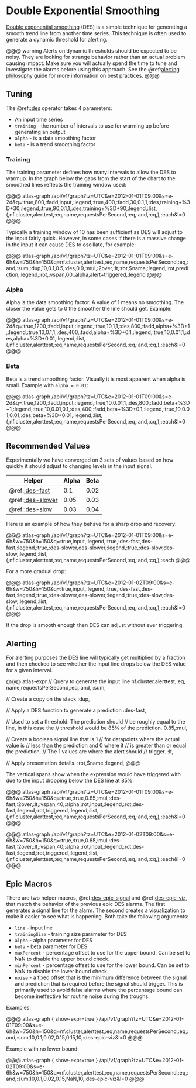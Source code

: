 # Double Exponential Smoothing

[Double exponential smoothing](http://www.itl.nist.gov/div898/handbook/pmc/section4/pmc433.htm)
(DES) is a simple technique for generating a smooth trend line from another time series. This
technique is often used to generate a dynamic threshold for alerting.

@@@ warning
Alerts on dynamic thresholds should be expected to be noisy. They are looking
for strange behavior rather than an actual problem causing impact. Make sure you will
actually spend the time to tune and investigate the alarms before using this approach.
See the @ref:[alerting philosophy](alerting-philosophy.md) guide for more information on best
practices.
@@@

## Tuning

The @ref:[:des](../asl-reference/des.md) operator takes 4 parameters:

* An input time series
* `training` - the number of intervals to use for warming up before generating an output
* `alpha` - is a data smoothing factor
* `beta` - is a trend smoothing factor

### Training

The training parameter defines how many intervals to allow the DES to warmup. In the graph
below the gaps from the start of the chart to the smoothed lines reflects the training window
used:

@@@ atlas-graph
/api/v1/graph?tz=UTC&e=2012-01-01T09:00&s=e-2d&q=:true,800,:fadd,input,:legend,:true,400,:fadd,30,0.1,1,:des,training+%3D+30,:legend,:true,90,0.1,1,:des,training+%3D+90,:legend,:list,(,nf.cluster,alerttest,:eq,name,requestsPerSecond,:eq,:and,:cq,),:each&l=0
@@@

Typically a training window of 10 has been sufficient as DES will adjust to the input fairly
quick. However, in some cases if there is a massive change in the input it can cause DES to
oscillate, for example:

@@@ atlas-graph
/api/v1/graph?tz=UTC&e=2012-01-01T09:00&s=e-6h&w=750&h=150&q=nf.cluster,alerttest,:eq,name,requestsPerSecond,:eq,:and,:sum,:dup,10,0.1,0.5,:des,0.9,:mul,:2over,:lt,:rot,$name,:legend,:rot,prediction,:legend,:rot,:vspan,60,:alpha,alert+triggered,:legend
@@@

### Alpha

Alpha is the data smoothing factor. A value of 1 means no smoothing. The closer the value
gets to 0 the smoother the line should get. Example:

@@@ atlas-graph
/api/v1/graph?tz=UTC&e=2012-01-01T09:00&s=e-2d&q=:true,1200,:fadd,input,:legend,:true,10,1,1,:des,800,:fadd,alpha+%3D+1,:legend,:true,10,0.1,1,:des,400,:fadd,alpha+%3D+0.1,:legend,:true,10,0.01,1,:des,alpha+%3D+0.01,:legend,:list,(,nf.cluster,alerttest,:eq,name,requestsPerSecond,:eq,:and,:cq,),:each&l=0
@@@

### Beta

Beta is a trend smoothing factor. Visually it is most apparent when alpha is small. Example
with `alpha = 0.01`:

@@@ atlas-graph
/api/v1/graph?tz=UTC&e=2012-01-01T09:00&s=e-2d&q=:true,1200,:fadd,input,:legend,:true,10,0.01,1,:des,800,:fadd,beta+%3D+1,:legend,:true,10,0.01,0.1,:des,400,:fadd,beta+%3D+0.1,:legend,:true,10,0.01,0.01,:des,beta+%3D+0.01,:legend,:list,(,nf.cluster,alerttest,:eq,name,requestsPerSecond,:eq,:and,:cq,),:each&l=0
@@@

## Recommended Values

Experimentally we have converged on 3 sets of values based on how quickly it should adjust
to changing levels in the input signal.

| Helper                                             | Alpha  | Beta  |
|----------------------------------------------------|--------|-------|
| @ref:[:des-fast](../asl-reference/des-fast.md)     | 0.1    | 0.02  |
| @ref:[:des-slower](../asl-reference/des-slower.md) | 0.05   | 0.03  |
| @ref:[:des-slow](../asl-reference/des-slow.md)     | 0.03   | 0.04  |


Here is an example of how they behave for a sharp drop and recovery:

@@@ atlas-graph
/api/v1/graph?tz=UTC&e=2012-01-01T09:00&s=e-6h&w=750&h=150&q=:true,input,:legend,:true,:des-fast,des-fast,:legend,:true,:des-slower,des-slower,:legend,:true,:des-slow,des-slow,:legend,:list,(,nf.cluster,alerttest,:eq,name,requestsPerSecond,:eq,:and,:cq,),:each
@@@

For a more gradual drop:

@@@ atlas-graph
/api/v1/graph?tz=UTC&e=2012-01-02T09:00&s=e-6h&w=750&h=150&q=:true,input,:legend,:true,:des-fast,des-fast,:legend,:true,:des-slower,des-slower,:legend,:true,:des-slow,des-slow,:legend,:list,(,nf.cluster,alerttest,:eq,name,requestsPerSecond,:eq,:and,:cq,),:each&l=0
@@@

If the drop is smooth enough then DES can adjust without ever triggering.

## Alerting

For alerting purposes the DES line will typically get multiplied by a fraction and then
checked to see whether the input line drops below the DES value for a given interval.

@@@ atlas-expr
// Query to generate the input line
nf.cluster,alerttest,:eq,
name,requestsPerSecond,:eq,:and,
:sum,

// Create a copy on the stack
:dup,

// Apply a DES function to generate a prediction
:des-fast,

// Used to set a threshold. The prediction should
// be roughly equal to the line, in this case the
// threshold would be 85% of the prediction.
0.85,:mul,

// Create a boolean signal line that is 1
// for datapoints where the actual value is
// less than the prediction and 0 where it
// is greater than or equal the prediction.
// The 1 values are where the alert should
// trigger.
:lt,

// Apply presentation details.
:rot,$name,:legend,
@@@

The vertical spans show when the expression would have triggered with due to the input
dropping below the DES line at 85%:

@@@ atlas-graph
/api/v1/graph?tz=UTC&e=2012-01-01T09:00&s=e-6h&w=750&h=150&q=:true,:true,0.85,:mul,:des-fast,:2over,:lt,:vspan,40,:alpha,:rot,input,:legend,:rot,des-fast,:legend,:rot,triggered,:legend,:list,(,nf.cluster,alerttest,:eq,name,requestsPerSecond,:eq,:and,:cq,),:each&l=0
@@@

@@@ atlas-graph
/api/v1/graph?tz=UTC&e=2012-01-02T09:00&s=e-6h&w=750&h=150&q=:true,:true,0.85,:mul,:des-fast,:2over,:lt,:vspan,40,:alpha,:rot,input,:legend,:rot,des-fast,:legend,:rot,triggered,:legend,:list,(,nf.cluster,alerttest,:eq,name,requestsPerSecond,:eq,:and,:cq,),:each&l=0
@@@

## Epic Macros

There are two helper macros, @ref:[des-epic-signal](../asl-reference/des-epic-signal.md) and
@ref:[des-epic-viz](../asl-reference/des-epic-viz.md), that match the behavior of the previous
epic DES alarms. The first generates a signal line for the alarm. The second creates a
visualization to make it easier to see what is happening. Both take the following arguments:

* `line` - input line
* `trainingSize` - training size parameter for DES
* `alpha` - alpha parameter for DES
* `beta` - beta parameter for DES
* `maxPercent` - percentage offset to use for the upper bound. Can be set to NaN to disable
  the upper bound check.
* `minPercent` - percentage offset to use for the lower bound. Can be set to NaN to disable
  the lower bound check.
* `noise` - a fixed offset that is the minimum difference between the signal and prediction
  that is required before the signal should trigger. This is primarily used to avoid false
  alarms where the percentage bound can become ineffective for routine noise during the troughs.

Examples:

@@@ atlas-graph { show-expr=true }
/api/v1/graph?tz=UTC&e=2012-01-01T09:00&s=e-6h&w=750&h=150&q=nf.cluster,alerttest,:eq,name,requestsPerSecond,:eq,:and,:sum,10,0.1,0.02,0.15,0.15,10,:des-epic-viz&l=0
@@@

Example with no lower bound:

@@@ atlas-graph { show-expr=true }
/api/v1/graph?tz=UTC&e=2012-01-02T09:00&s=e-6h&w=750&h=150&q=nf.cluster,alerttest,:eq,name,requestsPerSecond,:eq,:and,:sum,10,0.1,0.02,0.15,NaN,10,:des-epic-viz&l=0
@@@

